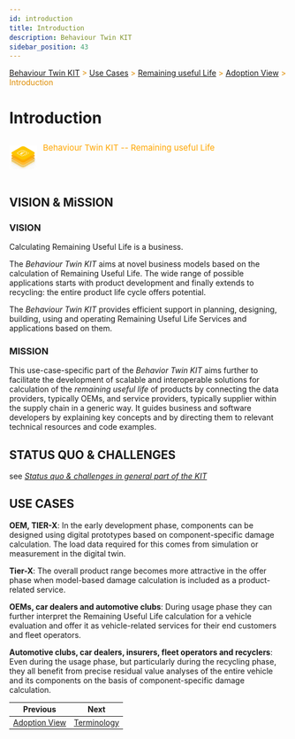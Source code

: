 ```yaml
---
id: introduction
title: Introduction
description: Behaviour Twin KIT
sidebar_position: 43
---
```


<!-- DEACTIVATED FOR DOCUSAURUS FROM HERE -->

<span style="font-size:14px;color:rgb(222,140,0);">[Behaviour Twin KIT](../../../overview) > [Use Cases](../../overview) > [Remaining useful Life](../overview) > [Adoption View](./overview) > Introduction</span>

# Introduction

<!-- DEACTIVATED FOR DOCUSAURUS TO HERE -->

<!-- VARIANT FOR DOCUSAURUS FROM HERE

<div style={{display:'block'}}>
  <div style={{display:'inline-block', verticalAlign:'top'}}>

![Behaviour Twin KIT -- Remaining useful Life banner](../../../../../../static/img/kit-icons/behaviour-twin-rul-kit-icon-mini.png)

  </div>
  <div style={{display:'inline-block', fontSize:17, color:'rgb(255,166,1)', marginLeft:7, verticalAlign:'top', paddingTop:6}}>
Behaviour Twin KIT -- Remaining useful Life
  </div>
</div>

VARIANT FOR DOCUSAURUS TO HERE -->

<!-- DEACTIVATED FOR DOCUSAURUS FROM HERE -->

<div style="display:block;">
  <div style="display:inline-block;vertical-align:top;">

![Behaviour Twin KIT -- Remaining useful Life banner](../../../../../../static/img/kit-icons/behaviour-twin-rul-kit-icon-mini.png)

  </div>
  <div style="display:inline-block;font-size:15px;color:rgb(255,166,1);margin-left:7px;vertical-align:top;padding-top:8px;">
Behaviour Twin KIT -- Remaining useful Life
  </div>
</div>

<!-- DEACTIVATED FOR DOCUSAURUS TO HERE -->

<!-- END OF HEADER -->

## VISION & MiSSION

### VISION

Calculating Remaining Useful Life is a business.

The *Behaviour Twin KIT*  aims at novel business models based on the calculation of Remaining Useful Life. The wide range of possible applications starts with product development and finally extends to recycling: the entire product life cycle offers potential. 

The *Behaviour Twin KIT* provides efficient support in planning, designing, building, using and operating Remaining Useful Life Services and applications based on them.


### MISSION

This use-case-specific part of the *Behavior Twin KIT* aims further to facilitate the development of scalable and interoperable
solutions for calculation of the *remaining useful life* of products by connecting the data providers, typically OEMs, and service providers, typically supplier
within the supply chain in a generic way. It guides business and software developers
by explaining key concepts and by directing them to relevant technical resources and code examples.


## STATUS QUO & CHALLENGES
see [*Status quo & challenges in general part of the KIT*](../../../adoption-view/introduction.md#status-quo--challenge)



## USE CASES

**OEM, TIER-X**: In the early development phase, components can be designed using digital prototypes based on component-specific damage calculation. The load data required for this comes from simulation or measurement in the digital twin.

**Tier-X**: The overall product range becomes more attractive in the offer phase when model-based damage calculation is included as a product-related service.

**OEMs, car dealers and automotive clubs**: During usage phase they can further interpret the Remaining Useful Life calculation for a vehicle evaluation and offer it as vehicle-related services for their end customers and fleet operators.

**Automotive clubs, car dealers, insurers, fleet operators and recyclers**: Even during the usage phase, but particularly during the recycling phase, they all benefit from precise residual value analyses of the entire vehicle and its components on the basis of component-specific damage calculation.


<!-- START OF FOOTER -->

<!-- DEACTIVATED FOR DOCUSAURUS FROM HERE -->

| Previous | Next |
| -------- | ---- |
| [Adoption View](./overview) | [Terminology](./terminology) |

<!-- DEACTIVATED FOR DOCUSAURUS TO HERE -->
